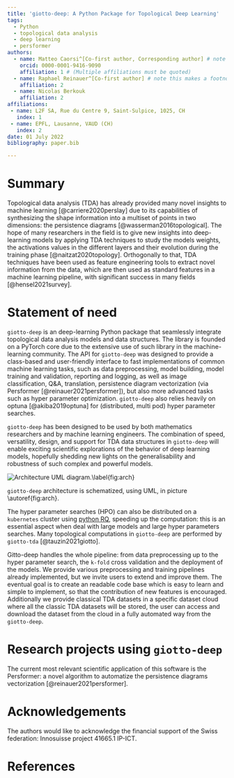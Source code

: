```yaml
---
title: 'giotto-deep: A Python Package for Topological Deep Learning'
tags:
  - Python
  - topological data analysis
  - deep learning
  - persformer
authors:
  - name: Matteo Caorsi^[Co-first author, Corresponding author] # note this makes a footnote saying 'Co-first author'
    orcid: 0000-0001-9416-9090
    affiliation: 1 # (Multiple affiliations must be quoted)
  - name: Raphael Reinauer^[Co-first author] # note this makes a footnote saying 'Co-first author'
    affiliation: 2
  - name: Nicolas Berkouk
    affiliation: 2
affiliations:
 - name: L2F SA, Rue du Centre 9, Saint-Sulpice, 1025, CH
   index: 1
 - name: EPFL, Lausanne, VAUD (CH)
   index: 2
date: 01 July 2022
bibliography: paper.bib

---
```


# Summary

Topological data analysis (TDA) has already provided many novel insights to machine learning 
[@carriere2020perslay] due to its capabilities of synthesizing the shape information 
into a multiset of points in two dimensions: the persistence diagrams [@wasserman2016topological]. 
The hope of many researchers in the field is to give new insights into deep-learning
models by applying TDA techniques to study the models weights, the activations values in
the different layers and their evolution during the training phase [@naitzat2020topology].
Orthogonally to that, TDA techniques have been used as feature engineering tools to extract
novel information from the data, which are then used as standard features in a machine learning
pipeline, with significant success in many fields [@hensel2021survey]. 

# Statement of need

`giotto-deep` is an deep-learning Python package that seamlessly integrate topological
data analysis models and data structures. The library is founded on a PyTorch core
due to the extensive use of such library in the machine-learning community.
The API for `giotto-deep` was designed to provide a class-based and user-friendly 
interface to fast implementations of common machine learning tasks, 
such as data preprocessing, model building,
model training and validation, reporting and logging, as well as image classification, 
Q&A, translation, persistence diagram vectorization (via Persformer [@reinauer2021persformer]), 
but also more advanced tasks such as hyper parameter optimization. 
`giotto-deep` also relies heavily on optuna [@akiba2019optuna] for (distributed, multi pod) 
hyper parameter searches.

`giotto-deep` has been designed to be used by both mathematics researchers and by
machine learning engineers. The combination of speed, versatility, design, and 
support for TDA data structures in `giotto-deep` will enable exciting
scientific explorations of the behavior of deep learning models, hopefully shedding 
new lights on the generalisability and robustness of such complex and powerful
models.

![Architecture UML diagram.\label{fig:arch}](gdeep_arch.png)

`giotto-deep` architecture is schematized, using UML, in picture \autoref{fig:arch}.

The hyper parameter searches (HPO) can also be distributed on a `kubernetes` cluster
using [python RQ](https://python-rq.org), speeding up the computation: this is an 
essential aspect when deal with large models and large hyper parameters searches. 
Many topological computations in `giotto-deep` 
are performed by `giotto-tda` [@tauzin2021giotto].

Gitto-deep handles the whole pipeline: from data preprocessing up to the hyper
parameter search, the `k-fold` cross validation and the deployment of the models. 
We provide various preprocessing and training pipelines already implemented, but 
we invite users to extend and improve them. The eventual goal is to create an 
readable code base which is easy to learn and simple to implement, so that the 
contribution of new features is encouraged.
Additionally we provide classical TDA datasets in a specific dataset cloud
where all the classic TDA datasets will be stored, the user can access and download the dataset 
from the cloud in a fully automated way from the `giotto-deep`.

# Research projects using `giotto-deep`

The current most relevant scientific application of this software is the Persformer: 
a novel algorithm to automatize the persistence diagrams vectorization [@reinauer2021persformer].

# Acknowledgements

The authors would like to acknowledge the financial support of the Swiss federation:
Innosuisse project 41665.1 IP-ICT.

# References
